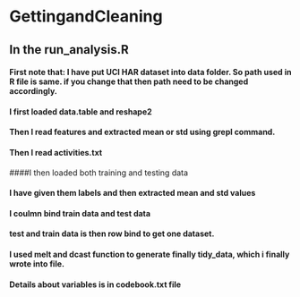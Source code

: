 # GettingandCleaning

## In the run_analysis.R
#### First note that: I have put UCI HAR dataset into data folder. So path used in R file is same. if you change that then path need to be changed accordingly.
#### I first loaded data.table and reshape2
#### Then I read features and extracted mean or std using grepl command.
#### Then I read activities.txt
####I then loaded both training and testing data
#### I have given them labels and then extracted mean and std values
#### I coulmn bind train data and test data
#### test and train data is then row bind to get one dataset.
#### I used melt and dcast function to generate finally tidy_data, which i finally wrote into file.


#### Details about variables is in codebook.txt file

